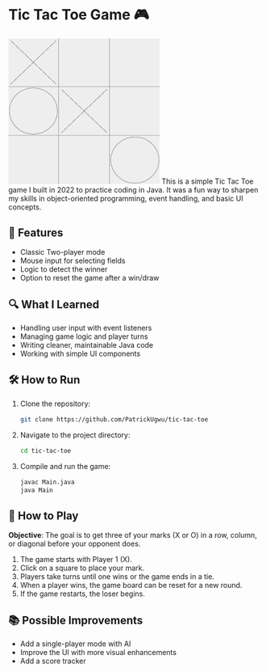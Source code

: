 # Tic Tac Toe Game 🎮
<img src="tic-tac-toe_demo.png" alt="Tic-Tac-Toe demo image" width="300">
This is a simple Tic Tac Toe game I built in 2022 to practice coding in Java. It was a fun way to sharpen my skills in object-oriented programming, event handling, and basic UI concepts.

## 🚀 Features
- Classic Two-player mode
- Mouse input for selecting fields
- Logic to detect the winner
- Option to reset the game after a win/draw

## 🔍 What I Learned
- Handling user input with event listeners
- Managing game logic and player turns
- Writing cleaner, maintainable Java code
- Working with simple UI components

## 🛠️ How to Run
1. Clone the repository:
   ```bash
   git clone https://github.com/PatrickUgwu/tic-tac-toe
   ```
2. Navigate to the project directory:
   ```bash
   cd tic-tac-toe
   ```
3. Compile and run the game:
   ```bash
   javac Main.java
   java Main
   ```

## 🧩 How to Play
**Objective**: The goal is to get three of your marks (X or O) in a row, column, or diagonal before your opponent does.
1. The game starts with Player 1 (X).
2. Click on a square to place your mark.
3. Players take turns until one wins or the game ends in a tie.
4. When a player wins, the game board can be reset for a new round.
5. If the game restarts, the loser begins.

## 📚 Possible Improvements
- Add a single-player mode with AI
- Improve the UI with more visual enhancements
- Add a score tracker


